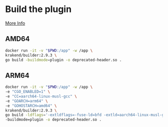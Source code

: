 
# Build the plugin

[ More Info](https://www.krakend.io/docs/extending/writing-plugins/#compile-the-plugin)

## AMD64
```bash
docker run -it -v "$PWD:/app" -w /app \
krakend/builder:2.9.3 \
go build -buildmode=plugin -o deprecated-header.so .
```

## ARM64
```bash
docker run -it -v "$PWD:/app" -w /app \
-e "CGO_ENABLED=1" \
-e "CC=aarch64-linux-musl-gcc" \
-e "GOARCH=arm64" \
-e "GOHOSTARCH=amd64" \
krakend/builder:2.9.3 \
go build -ldflags='-extldflags=-fuse-ld=bfd -extld=aarch64-linux-musl-gcc' \
-buildmode=plugin -o deprecated-header.so .
```

